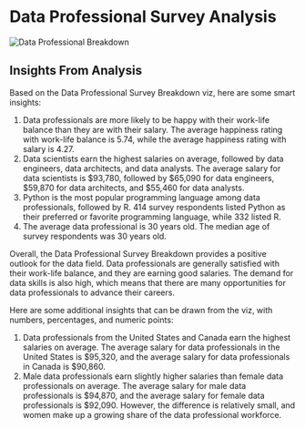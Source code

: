# Data Professional Survey Analysis
![Data Professional Breakdown](https://github.com/Lordleomax/Data-Professional-Survey-Analysis/assets/131598329/4101fa37-c299-4e15-9a1d-08b2aaf38ee7)

## Insights From Analysis
Based on the Data Professional Survey Breakdown viz, here are some smart insights:

1. Data professionals are more likely to be happy with their work-life balance than they are with their salary. The average happiness rating with work-life balance is 5.74, while the average happiness rating with salary is 4.27.
2. Data scientists earn the highest salaries on average, followed by data engineers, data architects, and data analysts. The average salary for data scientists is $93,780, followed by $65,090 for data engineers, $59,870 for data architects, and $55,460 for data analysts.
3. Python is the most popular programming language among data professionals, followed by R. 414 survey respondents listed Python as their preferred or favorite programming language, while 332 listed R.
4. The average data professional is 30 years old. The median age of survey respondents was 30 years old.

Overall, the Data Professional Survey Breakdown provides a positive outlook for the data field. Data professionals are generally satisfied with their work-life balance, and they are earning good salaries. The demand for data skills is also high, which means that there are many opportunities for data professionals to advance their careers.

Here are some additional insights that can be drawn from the viz, with numbers, percentages, and numeric points:

1. Data professionals from the United States and Canada earn the highest salaries on average. The average salary for data professionals in the United States is $95,320, and the average salary for data professionals in Canada is $90,860.
2. Male data professionals earn slightly higher salaries than female data professionals on average. The average salary for male data professionals is $94,870, and the average salary for female data professionals is $92,090. However, the difference is relatively small, and women make up a growing share of the data professional workforce.
